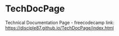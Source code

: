 # TechDocPage
Technical Documentation Page - freecodecamp  link: https://disciple87.github.io/TechDocPage/index.html

